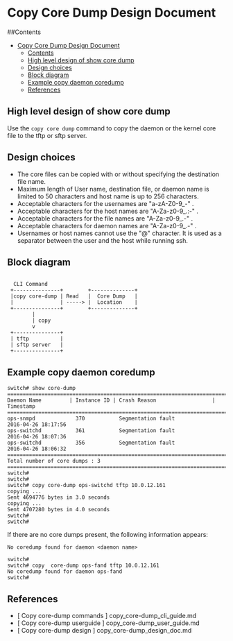 # Copy Core Dump Design Document

##Contents
- [Copy Core Dump Design Document](#copy-core-dump-design-document)
	- [Contents](#contents)
	- [High level design of show core dump](#high-level-design-of-show-core-dump)
	- [Design choices](#design-choices)
	- [Block diagram](#block-diagram)
	- [Example  copy daemon coredump](#example-copy-daemon-coredump)
	- [References](#references)


## High level design of show core dump
Use the `copy core dump` command to copy the daemon or the kernel core file to the tftp or sftp server.

## Design choices
- The core files can be copied with or without specifying the destination file name.
- Maximum length of User name, destination file, or daemon name is limited to 50 characters and host name is up to 256 characters.
- Acceptable characters for the usernames are "a-zA-Z0-9_-"  .
- Acceptable characters for the host names are "A-Za-z0-9_.:-" .
- Acceptable characters for the file names are "A-Za-z0-9_.-" .
- Acceptable characters for daemon names are "A-Za-z0-9_.-" .
- Usernames or host names cannot use the "@" character. It is used as a separator between the user and the host while running ssh.


## Block diagram

```ditaa

  CLI Command
 +---------------+        +--------------+
 |copy core-dump | Read   |  Core Dump   |
 |               | -----> |  Location    |
 +---------------+        +--------------+
        |
        | copy
        v
 +---------------+
 | tftp          |
 | sftp server   |
 +---------------+

```

## Example copy daemon coredump

```
switch# show core-dump
======================================================================================
Daemon Name         | Instance ID | Crash Reason                  | Timestamp
======================================================================================
ops-snmpd             370           Segmentation fault             2016-04-26 18:17:56
ops-switchd           361           Segmentation fault             2016-04-26 18:07:36
ops-switchd           356           Segmentation fault             2016-04-26 18:06:32
======================================================================================
Total number of core dumps : 3
======================================================================================
switch#
switch#
switch# copy core-dump ops-switchd tftp 10.0.12.161
copying ...
Sent 4694776 bytes in 3.0 seconds
copying ...
Sent 4707280 bytes in 4.0 seconds
switch#
switch#
```

If there are no core dumps present, the following information appears:

```
No coredump found for daemon <daemon name>
```
```
switch#
switch# copy  core-dump ops-fand tftp 10.0.12.161
No coredump found for daemon ops-fand
switch#

```

## References
* [ Copy core-dump commands ]  copy_core-dump_cli_guide.md
* [ Copy core-dump userguide ] copy_core-dump_user_guide.md
* [ Copy core-dump design  ]  copy_core-dump_design_doc.md
